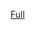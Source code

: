 [Full](https://raw.githubusercontent.com/Asureon/UI_Collections/blob/main/ASU_5.0/Previews/FullView.jpg)
